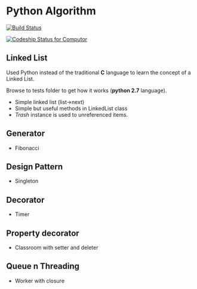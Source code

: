 # Python Algorithm 

[![Build Status](https://travis-ci.org/JulienBalestra/pyalgo.svg?branch=master)](https://travis-ci.org/jbalestra/pyalgo)

[ ![Codeship Status for Computor](https://codeship.com/projects/c1408d60-fbd8-0132-3ee1-0a05be076c47/status?branch=master)](https://codeship.com/projects/87295)
 
## Linked List

Used Python instead of the traditional **C** language to learn the concept of a Linked List.

Browse to tests folder to get how it works (**python 2.7** language).

* Simple linked list (list->next)
* Simple but useful methods in LinkedList class
* *Trash* instance is used to unreferenced items.

## Generator

* Fibonacci

## Design Pattern

* Singleton

## Decorator

* Timer

## Property decorator

* Classroom with setter and deleter

## Queue n Threading

* Worker with closure